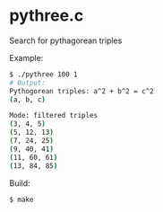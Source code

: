 # pythree.c
Search for pythagorean triples

Example:
```bash
$ ./pythree 100 1
# Output:
Pythogorean triples: a^2 + b^2 = c^2
(a, b, c)

Mode: filtered triples
(3, 4, 5)
(5, 12, 13)
(7, 24, 25)
(9, 40, 41)
(11, 60, 61)
(13, 84, 85)
```

Build:
```bash
$ make
```
